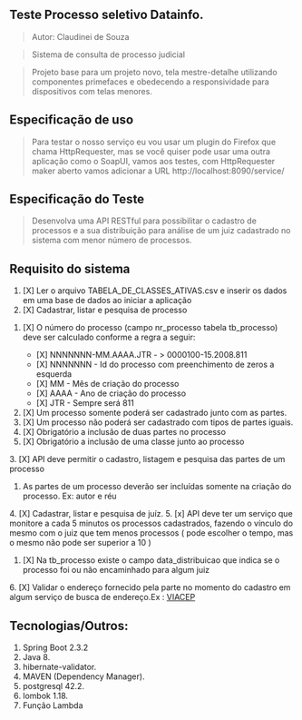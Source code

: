 ## Teste Processo seletivo Datainfo.
>Autor: Claudinei de Souza

>Sistema de consulta de processo judicial

>Projeto base para um projeto novo, tela mestre-detalhe utilizando componentes primefaces e obedecendo a responsividade para dispositivos com telas menores.

## Especificação de uso
>Para testar o nosso serviço eu vou usar um plugin do Firefox que chama HttpRequester, mas se você quiser pode usar uma outra aplicação como o SoapUI, vamos aos testes, com HttpRequester maker aberto vamos adicionar a URL http://localhost:8090/service/

## Especificação do Teste
>Desenvolva uma API RESTful para possibilitar o cadastro de processos e a sua distribuição
para análise de um juiz cadastrado no sistema com menor número de processos.

## Requisito do sistema
1. [X] Ler o arquivo ​TABELA_DE_CLASSES_ATIVAS.csv ​e inserir os dados em uma base de
dados ao iniciar a aplicação
2. [X] Cadastrar, listar e pesquisa de processo
<ol>
	<li> [X] O número do processo (​campo nr_processo tabela tb_processo​) deve ser
		calculado conforme a regra a seguir:
	</li>
	<ul>
		<li>[X] NNNNNNN-MM.AAAA.JTR - > 0000100-15.2008.811</li>
		<li>[X] NNNNNNN - Id do processo com preenchimento de zeros a esquerda</li>
		<li>[X] MM - Mês de criação do processo</li>
		<li>[X] AAAA - Ano de criação do processo</li>
		<li>[X] JTR - Sempre será 811</li>
	</ul>
	<li>[X] Um processo somente poderá ser cadastrado junto com as partes.</li>
	<li>[X] Um processo não poderá ser cadastrado com tipos de partes iguais.</li>
	<li>[X] Obrigatório a inclusão de duas partes no processo</li>
	<li>[X] Obrigatório a inclusão de uma classe junto ao processo</li>
</ol>
3. [X] API deve permitir o cadastro, listagem e pesquisa das partes de um processo
<ol>
	<li> As partes de um processo deverão ser incluídas somente na criação do
		processo. Ex: autor e réu
	</li>
</ol>
4. [X] Cadastrar, listar e pesquisa de juíz.
5. [x] API deve ter um serviço que monitore a cada 5 minutos os processos cadastrados,
	fazendo o vínculo do mesmo com o juiz que tem menos processos ( pode escolher o
	tempo, mas o mesmo não pode ser superior a 10 )
<ol>
	<li>[X]  Na ​tb_processo​ existe o campo ​data_distribuicao​ que indica se o processo foi ou não
encaminhado para algum juiz
	</li>
</ol>
6. [X] Validar o endereço fornecido pela parte no momento do cadastro em algum serviço de
busca de endereço.Ex : <a href ="https://viacep.com.br/">VIACEP</a>

## Tecnologias/Outros:
1. Spring Boot 2.3.2
1. Java 8.
1. hibernate-validator.
1. MAVEN (Dependency Manager).
1. postgresql 42.2.
1. lombok 1.18.
1. Função Lambda
